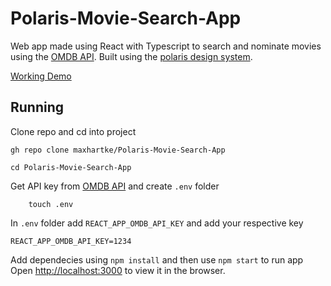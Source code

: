# Polaris-Movie-Search-App

Web app made using React with Typescript to search and nominate movies using the [OMDB API](http://www.omdbapi.com). Built using the [polaris design system](https://polaris.shopify.com).

[Working Demo](https://polaris-movie-search-app.herokuapp.com/)

## Running

Clone repo and cd into project

    gh repo clone maxhartke/Polaris-Movie-Search-App

    cd Polaris-Movie-Search-App

Get API key from [OMDB API](http://www.omdbapi.com) and create `.env` folder

        touch .env

In `.env` folder add `REACT_APP_OMDB_API_KEY` and add your respective key

    REACT_APP_OMDB_API_KEY=1234

Add dependecies using `npm install` and then use `npm start` to run app
Open <http://localhost:3000> to view it in the browser.
